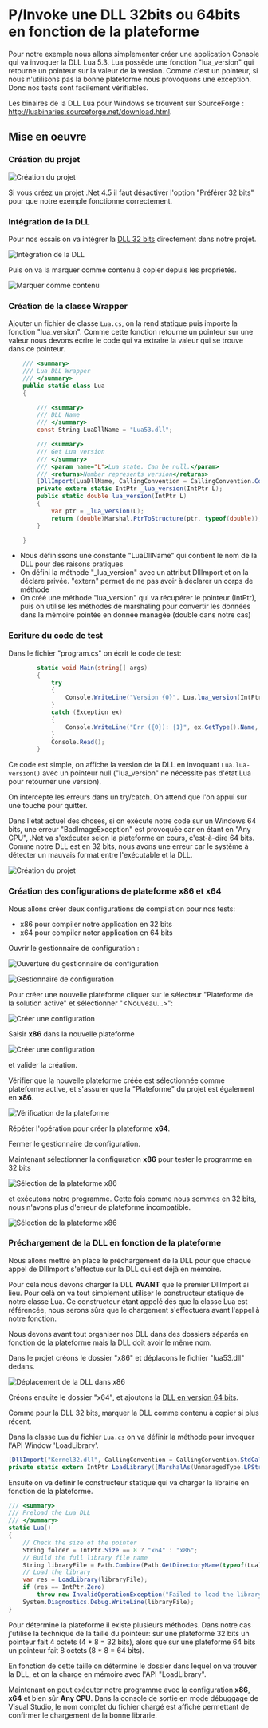 # P/Invoke une DLL 32bits ou 64bits en fonction de la plateforme

Pour notre exemple nous allons simplementer créer une application Console qui va invoquer
la DLL Lua 5.3. Lua possède une fonction "lua_version" qui retourne un pointeur sur la valeur
de la version. Comme c'est un pointeur, si nous n'utilisons pas la bonne plateforme nous
provoquons une exception. Donc nos tests sont facilement vérifiables.

Les binaires de la DLL Lua pour Windows se trouvent sur SourceForge : http://luabinaries.sourceforge.net/download.html.

## Mise en oeuvre

### Création du projet

![Création du projet](create-project.png)

Si vous créez un projet .Net 4.5 il faut désactiver l'option "Préférer 32 bits" pour que notre
exemple fonctionne correctement.

### Intégration de la DLL

Pour nos essais on va intégrer la [DLL 32 bits](http://sourceforge.net/projects/luabinaries/files/5.3.2/Tools%20Executables/lua-5.3.2_Win32_bin.zip/download) directement dans notre projet.

![Intégration de la DLL](add-dll-in-root.png)

Puis on va la marquer comme contenu à copier depuis les propriétés.

![Marquer comme contenu](mark-dll-as-content.png)

### Création de la classe Wrapper

Ajouter un fichier de classe `Lua.cs`, on la rend statique puis importe la
fonction "lua_version". Comme cette fonction retourne un pointeur sur une valeur nous devons
écrire le code qui va extraire la valeur qui se trouve dans ce pointeur.

```csharp
    /// <summary>
    /// Lua DLL Wrapper
    /// </summary>
    public static class Lua
    {

        /// <summary>
        /// DLL Name
        /// </summary>
        const String LuaDllName = "Lua53.dll";

        /// <summary>
        /// Get Lua version
        /// </summary>
        /// <param name="L">Lua state. Can be null.</param>
        /// <returns>Number represents version</returns>
        [DllImport(LuaDllName, CallingConvention = CallingConvention.Cdecl, CharSet = CharSet.Ansi, EntryPoint = "lua_version")]
        private extern static IntPtr _lua_version(IntPtr L);
        public static double lua_version(IntPtr L)
        {
            var ptr = _lua_version(L);
            return (double)Marshal.PtrToStructure(ptr, typeof(double));
        }

    }
```

- Nous définissons une constante "LuaDllName" qui contient le nom de la DLL pour des raisons pratiques
- On défini la méthode "_lua_version" avec un attribut DllImport et on la déclare privée. "extern" permet de ne pas avoir à déclarer un corps de méthode
- On créé une méthode "lua_version" qui va récupérer le pointeur (IntPtr), puis on utilise les méthodes de marshaling pour convertir les données dans la mémoire pointée en donnée managée (double dans notre cas)

### Ecriture du code de test

Dans le fichier "program.cs" on écrit le code de test:

```csharp
        static void Main(string[] args)
        {
            try
            {
                Console.WriteLine("Version {0}", Lua.lua_version(IntPtr.Zero));
            }
            catch (Exception ex)
            {
                Console.WriteLine("Err ({0}): {1}", ex.GetType().Name, ex.GetBaseException().Message);
            }
            Console.Read();
        }
```

Ce code est simple, on affiche la version de la DLL en invoquant `Lua.lua-version()` avec un pointeur null ("lua_version" ne nécessite pas d'état Lua pour retourner une version).

On intercepte les erreurs dans un try/catch. On attend que l'on appui sur une touche pour quitter.

Dans l'état actuel des choses, si on exécute notre code sur un Windows 64 bits, une erreur "BadImageException" est provoquée car en étant en "Any CPU", .Net va s'exécuter selon la plateforme en cours, c'est-à-dire 64 bits. Comme notre DLL est en 32 bits, nous avons une erreur car le système à détecter un mauvais format entre l'exécutable et la DLL.

![Création du projet](bad-image-exception.png)


### Création des configurations de plateforme x86 et x64

Nous allons créer deux configurations de compilation pour nos tests:
- x86 pour compiler notre application en 32 bits
- x64 pour compiler noter application en 64 bits

Ouvrir le gestionnaire de configuration :

![Ouverture du gestionnaire de configuration](open-configuration-manager.png)

![Gestionnaire de configuration](configuration-manager.png)

Pour créer une nouvelle plateforme cliquer sur le sélecteur "Plateforme de la solution active" et sélectionner "&lt;Nouveau...&gt;":

![Créer une configuration](create-configuration.png)
 
Saisir **x86** dans la nouvelle plateforme

![Créer une configuration](new-configuration.png)

et valider la création.

Vérifier que la nouvelle plateforme créée est sélectionnée comme plateforme active, et s'assurer que la "Plateforme" du projet est également en **x86**. 

![Vérification de la plateforme](check-plateform-configuration.png)

Répéter l'opération pour créer la plateforme **x64**.

Fermer le gestionnaire de configuration.

Maintenant sélectionner la configuration **x86** pour tester le programme en 32 bits

![Sélection de la plateforme x86](select-x86.png)

et exécutons notre programme. Cette fois comme nous sommes en 32 bits, nous n'avons plus d'erreur de plateforme incompatible.
 
![Sélection de la plateforme x86](display-version.png)

### Préchargement de la DLL en fonction de la plateforme 

Nous allons mettre en place le préchargement de la DLL pour que chaque appel de DllImport s'effectue sur la DLL qui est déjà en mémoire.

Pour celà nous devons charger la DLL **AVANT** que le premier DllImport ai lieu. Pour celà on va tout simplement utiliser le constructeur statique de notre classe Lua. Ce constructeur étant appelé dés que la classe Lua est référencée, nous serons sûrs que le chargement s'effectuera avant l'appel à notre fonction.

Nous devons avant tout organiser nos DLL dans des dossiers séparés en fonction de la plateforme mais la DLL doit avoir le même nom.

Dans le projet créons le dossier "x86" et déplacons le fichier "lua53.dll" dedans.


![Déplacement de la DLL dans x86](move-dll-in-x86.png)

Créons ensuite le dossier "x64", et ajoutons la [DLL en version 64 bits](http://sourceforge.net/projects/luabinaries/files/5.3.2/Tools%20Executables/lua-5.3.2_Win64_bin.zip/download).

Comme pour la DLL 32 bits, marquer la DLL comme contenu à copier si plus récent.

Dans la classe `Lua` du fichier `Lua.cs` on va définir la méthode pour invoquer l'API Window 'LoadLibrary'.

```csharp
[DllImport("Kernel32.dll", CallingConvention = CallingConvention.StdCall, CharSet = CharSet.Ansi, SetLastError = false)] 
private static extern IntPtr LoadLibrary([MarshalAs(UnmanagedType.LPStr)]string lpFileName);
```

Ensuite on va définir le constructeur statique qui va charger la librairie en fonction de la plateforme.

```csharp
/// <summary>
/// Preload the Lua DLL
/// </summary>
static Lua()
{
    // Check the size of the pointer
    String folder = IntPtr.Size == 8 ? "x64" : "x86";
    // Build the full library file name
    String libraryFile = Path.Combine(Path.GetDirectoryName(typeof(Lua).Assembly.Location), folder, LuaDllName);
    // Load the library
    var res = LoadLibrary(libraryFile);
    if (res == IntPtr.Zero)
        throw new InvalidOperationException("Failed to load the library.");
    System.Diagnostics.Debug.WriteLine(libraryFile);
}
```

Pour détermine la plateforme il existe plusieurs méthodes. Dans notre cas j'utilise la technique de la taille du pointeur: sur une plateforme 32 bits un pointeur fait 4 octets (4 * 8 = 32 bits), alors que sur une plateforme 64 bits un pointeur fait 8 octets (8 * 8 = 64 bits).

En fonction de cette taille on détermine le dossier dans lequel on va trouver la DLL, et on la charge en mémoire avec l'API "LoadLibrary".

Maintenant on peut exécuter notre programme avec la configuration **x86**, **x64** et bien sûr **Any CPU**. Dans la console de sortie en mode débuggage de Visual Studio, le nom complet du fichier chargé est affiché permettant de confirmer le chargement de la bonne librarie.


